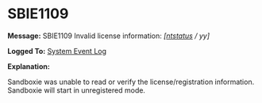 # SBIE1109

**Message:** SBIE1109 Invalid license information: _[[ntstatus](NtStatusCodes) / yy]_

**Logged To:** [System Event Log](SystemEventLog)

**Explanation:**

Sandboxie was unable to read or verify the license/registration information. Sandboxie will start in unregistered mode.
